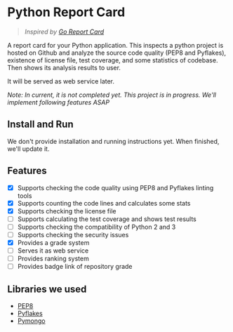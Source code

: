# Python Report Card
> *Inspired by [Go Report Card](https://github.com/gojp/goreportcard)*

A report card for your Python application. This inspects a python project is hosted on Github and analyze the source code quality (PEP8 and Pyflakes), existence of license file, test coverage, and some statistics of codebase. Then shows its analysis results to user.

It will be served as web service later.

*Note: In current, it is not completed yet. This project is in progress. We'll implement following features ASAP*

## Install and Run

We don't provide installation and running instructions yet. When finished, we'll update it.

## Features
 
* [X] Supports checking the code quality using PEP8 and Pyflakes linting tools
* [X] Supports counting the code lines and calculates some stats
* [X] Supports checking the license file
* [ ] Supports calculating the test coverage and shows test results
* [ ] Supports checking the compatibility of Python 2 and 3
* [ ] Supports checking the security issues
* [X] Provides a grade system
* [ ] Serves it as web service
* [ ] Provides ranking system
* [ ] Provides badge link of repository grade

## Libraries we used
* [PEP8](http://pep8.readthedocs.io/en/release-1.7.x/)
* [Pyflakes](https://github.com/PyCQA/pyflakes)
* [Pymongo](https://github.com/mongodb/mongo-python-driver)

